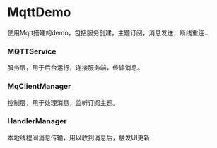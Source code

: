 # MqttDemo
使用Mqtt搭建的demo，包括服务创建，主题订阅，消息发送，断线重连...

### MQTTService
 服务层，用于后台运行，连接服务端，传输消息。
 
### MqClientManager
 控制层，用于处理消息，监听订阅主题。

### HandlerManager
本地线程间消息传输，用以收到消息后，触发UI更新
